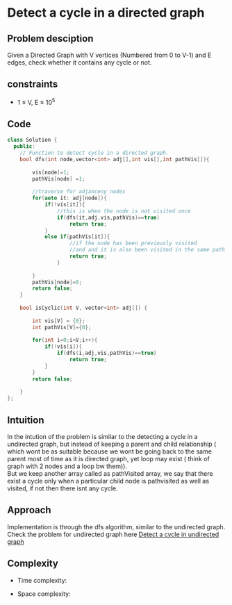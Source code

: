 # Detect a cycle in a directed graph

## Problem desciption 
Given a Directed Graph with V vertices (Numbered from 0 to V-1) and E edges, check whether it contains any cycle or not.

## constraints
* 1 ≤ V, E ≤ 10<sup>5</sup>

## Code
```cpp
class Solution {
  public:
    // Function to detect cycle in a directed graph.
    bool dfs(int node,vector<int> adj[],int vis[],int pathVis[]){
        
        vis[node]=1;
        pathVis[node] =1;
        
        //traverse for adjanceny nodes 
        for(auto it: adj[node]){
            if(!vis[it]){
                //this is when the node is not visited once 
                if(dfs(it,adj,vis,pathVis)==true)
                    return true;
            }
            else if(pathVis[it]){
                    //if the node has been previously visited
                    //and and it is also been visited in the same path hence there exist a cycle so returnture
                    return true;
                }
            
        }
        pathVis[node]=0;
        return false;
    }
    
    bool isCyclic(int V, vector<int> adj[]) {
        
        int vis[V] = {0};
        int pathVis[V]={0};
        
        for(int i=0;i<V;i++){
            if(!vis[i]){
                if(dfs(i,adj,vis,pathVis)==true)
                    return true;
            }
        }
        return false;
        
    }
};

```

## Intuition
In the intution of the problem is similar to the detecting a cycle in a undirected graph, but instead of keeping a parent and child relationship ( which wont be as suitable because we wont be going back to the same parent most of time as it is directed graph, yet loop may exist ( think of graph with 2 nodes and a loop bw them)).
<br>
But we keep another array called as pathVisited array, we say that there exist a cycle only when a particular child node is pathvisited as well as visited, if not then there isnt any cycle.


## Approach
Implementation is through the dfs algorithm, similar to the undirected graph.
<br>
Check the problem for undirected graph here [Detect a cycle in undirected graph](DetectACycleInundirectedGraph.md)

## Complexity
- Time complexity:


- Space complexity:
